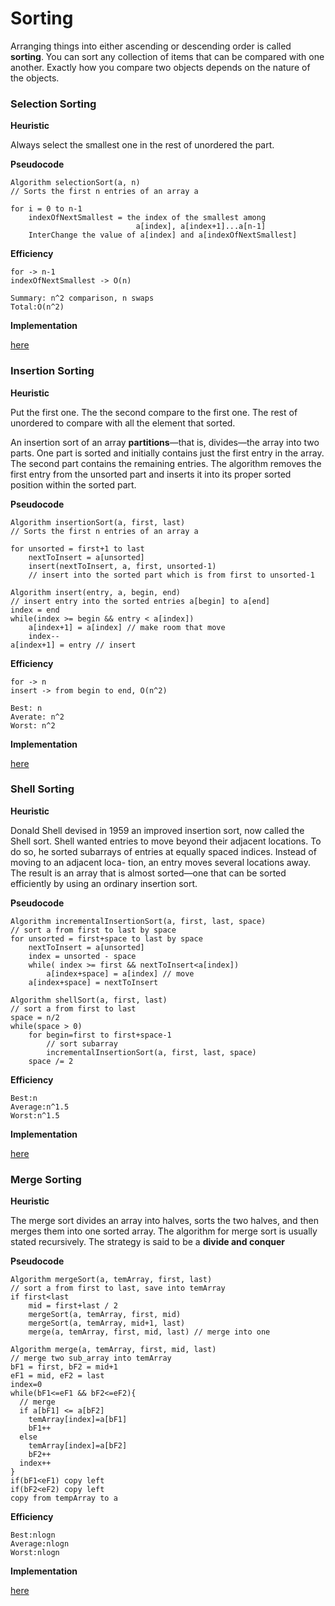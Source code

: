 # Sorting

Arranging things into either ascending or descending order is called **sorting**. You can sort any collection of items that can be compared with one another. Exactly how you compare two objects depends on the nature of the objects.

### Selection Sorting

**Heuristic**

Always select the smallest one in the rest of unordered the part.

**Pseudocode**

```
Algorithm selectionSort(a, n)
// Sorts the first n entries of an array a

for i = 0 to n-1
	indexOfNextSmallest = the index of the smallest among 
							a[index], a[index+1]...a[n-1]
	InterChange the value of a[index] and a[indexOfNextSmallest]
```

**Efficiency**

```
for -> n-1
indexOfNextSmallest -> O(n)

Summary: n^2 comparison, n swaps
Total:O(n^2)
```

**Implementation**

[here](https://github.com/tomgu1991/Interview_pre/tree/master/source/helloworld/src/com/tomgu/algorithm/sorting/selection)

### Insertion Sorting

**Heuristic**

Put the first one. The the second compare to the first one. The rest of unordered to compare with all the element that sorted.

An insertion sort of an array **partitions**—that is, divides—the array into two parts. One part is sorted and initially contains just the first entry in the array. The second part contains the remaining entries. The algorithm removes the first entry from the unsorted part and inserts it into its proper sorted position within the sorted part.

**Pseudocode**

```
Algorithm insertionSort(a, first, last)
// Sorts the first n entries of an array a

for unsorted = first+1 to last
	nextToInsert = a[unsorted]
	insert(nextToInsert, a, first, unsorted-1)
	// insert into the sorted part which is from first to unsorted-1
```

```
Algorithm insert(entry, a, begin, end)
// insert entry into the sorted entries a[begin] to a[end]
index = end
while(index >= begin && entry < a[index])
	a[index+1] = a[index] // make room that move
	index--
a[index+1] = entry // insert
```

**Efficiency**

```
for -> n
insert -> from begin to end, O(n^2)

Best: n
Averate: n^2
Worst: n^2
```

**Implementation**

[here](https://github.com/tomgu1991/Interview_pre/tree/master/source/helloworld/src/com/tomgu/algorithm/sorting/insertion)

### Shell Sorting

**Heuristic**

Donald Shell devised in 1959 an improved insertion sort, now called the Shell sort. Shell wanted entries to move beyond their adjacent locations. To do so, he sorted subarrays of entries at equally spaced indices. Instead of moving to an adjacent loca- tion, an entry moves several locations away. The result is an array that is almost sorted—one that can be sorted efficiently by using an ordinary insertion sort.

**Pseudocode**

```
Algorithm incrementalInsertionSort(a, first, last, space)
// sort a from first to last by space 
for unsorted = first+space to last by space
	nextToInsert = a[unsorted]
	index = unsorted - space
	while( index >= first && nextToInsert<a[index])
		a[index+space] = a[index] // move
	a[index+space] = nextToInsert
```

```
Algorithm shellSort(a, first, last)
// sort a from first to last
space = n/2
while(space > 0)
	for begin=first to first+space-1
		// sort subarray
		incrementalInsertionSort(a, first, last, space)
	space /= 2
```

**Efficiency**

```
Best:n
Average:n^1.5
Worst:n^1.5
```

**Implementation**

[here](https://github.com/tomgu1991/Interview_pre/tree/master/source/helloworld/src/com/tomgu/algorithm/sorting/shell)

### Merge Sorting

**Heuristic**

The merge sort divides an array into halves, sorts the two halves, and then merges them into one sorted array. The algorithm for merge sort is usually stated recursively.  The strategy is said to be a **divide and conquer**

**Pseudocode**

```
Algorithm mergeSort(a, temArray, first, last)
// sort a from first to last, save into temArray
if first<last
	mid = first+last / 2
	mergeSort(a, temArray, first, mid)
	mergeSort(a, temArray, mid+1, last)
	merge(a, temArray, first, mid, last) // merge into one
```

```
Algorithm merge(a, temArray, first, mid, last)
// merge two sub_array into temArray
bF1 = first, bF2 = mid+1
eF1 = mid, eF2 = last
index=0
while(bF1<=eF1 && bF2<=eF2){
  // merge
  if a[bF1] <= a[bF2]
  	temArray[index]=a[bF1]
  	bF1++
  else
  	temArray[index]=a[bF2]
  	bF2++
  index++
}
if(bF1<eF1) copy left
if(bF2<eF2) copy left
copy from tempArray to a
```

**Efficiency**

```
Best:nlogn
Average:nlogn
Worst:nlogn
```

**Implementation**

[here](https://github.com/tomgu1991/Interview_pre/tree/master/source/helloworld/src/com/tomgu/algorithm/sorting/merge)

